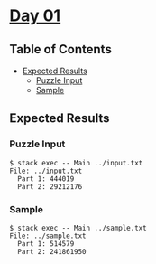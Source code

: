 # [Day 01](https://adventofcode.com/2020/day/1)

## Table of Contents

- [Expected Results](#expected-results)
  - [Puzzle Input](#puzzle-input)
  - [Sample](#sample)

## Expected Results

### Puzzle Input

```console
$ stack exec -- Main ../input.txt
File: ../input.txt
  Part 1: 444019
  Part 2: 29212176
```

### Sample

```console
$ stack exec -- Main ../sample.txt
File: ../sample.txt
  Part 1: 514579
  Part 2: 241861950
```

